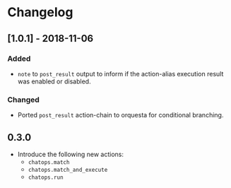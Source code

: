 # Changelog

## [1.0.1] - 2018-11-06
### Added
- `note` to `post_result` output to inform if the action-alias execution result was enabled or disabled.

### Changed
- Ported `post_result` action-chain to orquesta for conditional branching.

## 0.3.0

- Introduce the following new actions:
  * ``chatops.match``
  * ``chatops.match_and_execute``
  * ``chatops.run``
